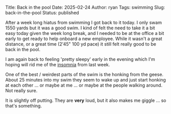 Title: Back in the pool
Date: 2025-02-24
Author: ryan
Tags: swimming
Slug: back-in-the-pool
Status: published

After a week long hiatus from swimming I got back to it today. I only swam 1550 yards but it was a good swim. I kind of felt the need to take it a bit easy today given the week long break, and I needed to be at the office a bit early to get ready to help onboard a new employee. While it wasn't a great distance, or a great time (2'45" 100 yd pace) it still felt really good to be back in the pool.

I am again back to feeling 'pretty sleepy' early in the evening which I'm hoping will rid me of the [insomnia](2025/02/22/insomnia/) from last week.

One of the best / weirdest parts of the swim is the honking from the geese. About 25 minutes into my swim they seem to wake up and just start honking at each other ... or maybe at me ... or maybe at the people walking around. Not really sure.

It is slightly off putting. They are **very** loud, but it also makes me giggle ... so that's something.

